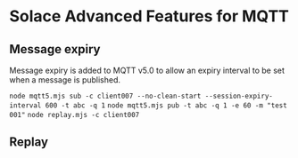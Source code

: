 # Solace Advanced Features for MQTT

## Message expiry

Message expiry is added to MQTT v5.0 to allow an expiry interval to be set when a message is published.

`node mqtt5.mjs sub -c client007 --no-clean-start --session-expiry-interval 600 -t abc -q 1`
`node mqtt5.mjs pub -t abc -q 1 -e 60 -m "test 001"`
`node replay.mjs -c client007`

## Replay

